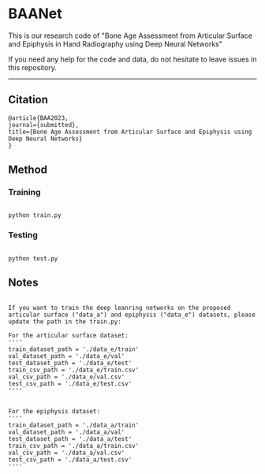 # BAANet
  This is our research code of "Bone Age Assessment from Articular Surface and Epiphysis in Hand Radiography using Deep Neural Networks"
  
  If you need any help for the code and data, do not hesitate to leave issues in this repository.
****
## Citation
 
```
@article{BAA2023,
journal={submitted},
title={Bone Age Assessment from Articular Surface and Epiphysis using Deep Neural Networks}
}

```
## Method
### Training
```

python train.py

```

### Testing

```

python test.py

```

## Notes

```

If you want to train the deep leanring networks on the proposed articular surface ("data_a") and epiphysis ("data_e") datasets, please update the path in the train.py:

For the articular surface dataset:
''''
train_dataset_path = './data_e/train'
val_dataset_path = './data_e/val'
test_dataset_path = './data_e/test'
train_csv_path = './data_e/train.csv'
val_csv_path = './data_e/val.csv'
test_csv_path = './data_e/test.csv'
''''


For the epiphysis dataset:
''''
train_dataset_path = './data_a/train'
val_dataset_path = './data_a/val'
test_dataset_path = './data_a/test'
train_csv_path = './data_a/train.csv'
val_csv_path = './data_a/val.csv'
test_csv_path = './data_a/test.csv'
''''

```
